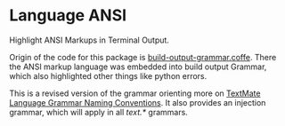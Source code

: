 # Language ANSI

Highlight ANSI Markups in Terminal Output.

Origin of the code for this package is [build-output-grammar.coffe]( https://github.com/klorenz/atom-build-systems/blob/master/lib/build-output-grammar.coffee).  There
the ANSI markup language was embedded into build output Grammar, which also highlighted other
things like python errors.

This is a revised version of the grammar orienting more on [TextMate Language Grammar Naming Conventions](http://manual.macromates.com/en/language_grammars#naming_conventions).  It also
provides an injection grammar, which will apply in all _text.*_ grammars.
